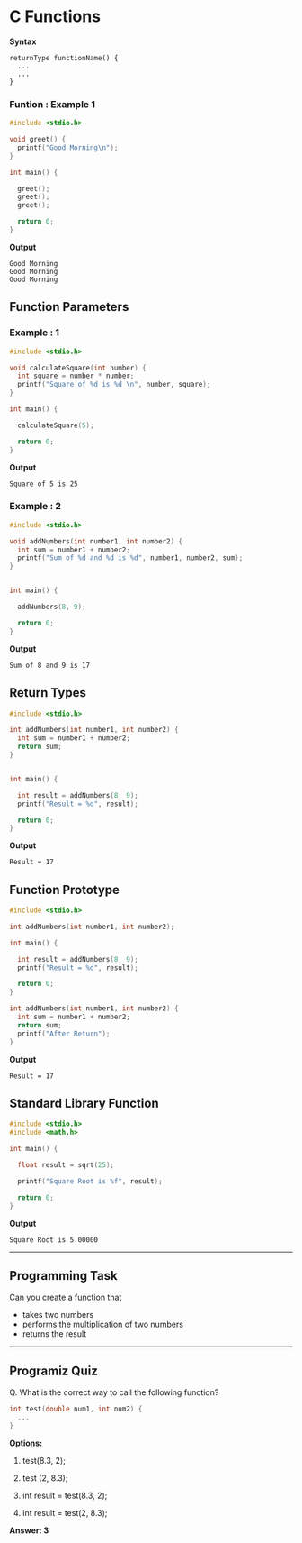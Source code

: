 # C Functions


**Syntax**

```
returnType functionName() {
  ...
  ...
}
```

### Funtion : Example 1 
```c
#include <stdio.h>

void greet() {
  printf("Good Morning\n");
}

int main() {

  greet();
  greet();
  greet();

  return 0;
}

```

**Output**
```
Good Morning
Good Morning
Good Morning

```

## Function Parameters
### Example : 1
```c
#include <stdio.h>

void calculateSquare(int number) {
  int square = number * number;
  printf("Square of %d is %d \n", number, square);
}

int main() {

  calculateSquare(5);

  return 0;
}

```

**Output**
```
Square of 5 is 25
```
### Example : 2

```c
#include <stdio.h>

void addNumbers(int number1, int number2) {
  int sum = number1 + number2;
  printf("Sum of %d and %d is %d", number1, number2, sum);
}


int main() {

  addNumbers(8, 9);

  return 0;
}


```
**Output**
```
Sum of 8 and 9 is 17
```

## Return Types
```c
#include <stdio.h>

int addNumbers(int number1, int number2) {
  int sum = number1 + number2;
  return sum;
}


int main() {

  int result = addNumbers(8, 9);
  printf("Result = %d", result);

  return 0;
}

```
**Output**
```
Result = 17

```
## Function Prototype
```c
#include <stdio.h>

int addNumbers(int number1, int number2);

int main() {

  int result = addNumbers(8, 9);
  printf("Result = %d", result);

  return 0;
}

int addNumbers(int number1, int number2) {
  int sum = number1 + number2;
  return sum;
  printf("After Return");
}

```
**Output**
```
Result = 17
```

## Standard Library Function
```c
#include <stdio.h>
#include <math.h>

int main() {

  float result = sqrt(25);

  printf("Square Root is %f", result);

  return 0;
}

```

**Output**
```
Square Root is 5.00000
```

---

## Programming Task

Can you create a function that
- takes two numbers
- performs the multiplication of two numbers
- returns the result

---

## Programiz Quiz

Q.  What is the correct way to call the following function?

```c
int test(double num1, int num2) {
  ...
}
```

**Options:**
1. test(8.3, 2); 

1. test (2, 8.3);

1. int result = test(8.3, 2);

1. int result = test(2, 8.3);

**Answer: 3**
